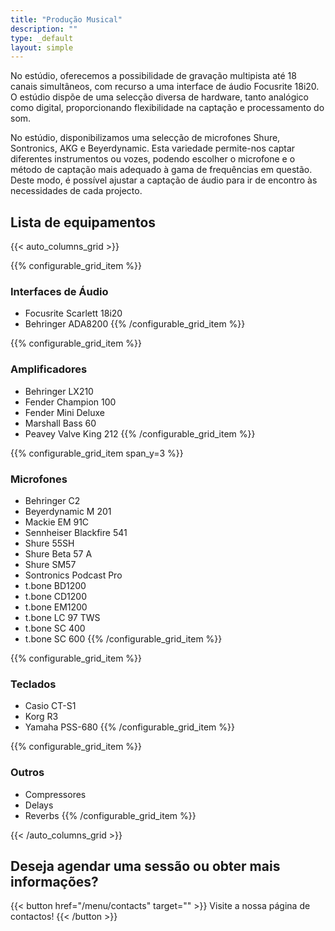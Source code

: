 ```yaml
---
title: "Produção Musical"
description: ""
type: _default
layout: simple
---
```


No estúdio, oferecemos a possibilidade de gravação multipista até 18 canais simultâneos, com recurso a uma interface de áudio Focusrite 18i20.
O estúdio dispõe de uma selecção diversa de hardware, tanto analógico como digital, proporcionando flexibilidade na captação e processamento do som.

No estúdio, disponibilizamos uma selecção de microfones Shure, Sontronics, AKG e Beyerdynamic. Esta variedade permite-nos captar diferentes instrumentos ou vozes, podendo escolher o microfone e o método de captação mais adequado à gama de frequências em questão. Deste modo, é possível ajustar a captação de áudio para ir de encontro às necessidades de cada projecto.

## Lista de equipamentos

{{< auto_columns_grid >}}

{{% configurable_grid_item %}}
### Interfaces de Áudio 

* Focusrite Scarlett 18i20
* Behringer ADA8200
{{% /configurable_grid_item %}}

{{% configurable_grid_item %}}
### Amplificadores

* Behringer LX210
* Fender Champion 100
* Fender Mini Deluxe
* Marshall Bass 60
* Peavey Valve King 212
{{% /configurable_grid_item %}}

{{% configurable_grid_item span_y=3 %}}
### Microfones

* Behringer C2
* Beyerdynamic M 201
* Mackie EM 91C
* Sennheiser Blackfire 541
* Shure 55SH
* Shure Beta 57 A
* Shure SM57
* Sontronics Podcast Pro
* t.bone BD1200
* t.bone CD1200
* t.bone EM1200
* t.bone LC 97 TWS
* t.bone SC 400
* t.bone SC 600
{{% /configurable_grid_item %}}

{{% configurable_grid_item %}}
### Teclados

* Casio CT-S1
* Korg R3
* Yamaha PSS-680
{{% /configurable_grid_item %}}

{{% configurable_grid_item %}}
### Outros

* Compressores
* Delays
* Reverbs
{{% /configurable_grid_item %}}

{{< /auto_columns_grid >}}

## Deseja agendar uma sessão ou obter mais informações?

{{< button href="/menu/contacts" target="" >}}
Visite a nossa página de contactos!
{{< /button >}}

